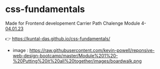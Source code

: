 # css-fundamentals
Made for Frontend developement Carrier Path Chalenge Module 4- [04.01.23](https://scrimba.com/learn/frontend/putting-it-all-together-cvzPbGsK?a=426.8963.1.L1)

👉 https://kuntal-das.github.io/css-fundamentals/

- image : https://raw.githubusercontent.com/kevin-powell/reponsive-web-design-bootcamp/master/Module%201%20-%20Putting%20it%20all%20together/images/boardwalk.png
